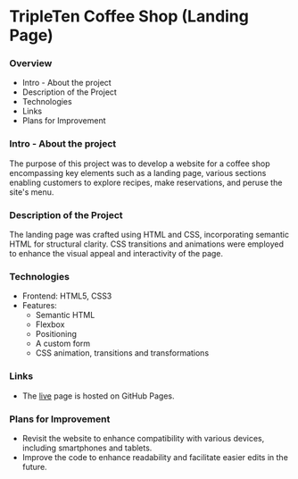 # TripleTen Coffee Shop (Landing Page)

### Overview

- Intro - About the project
- Description of the Project
- Technologies
- Links
- Plans for Improvement

### Intro - About the project

The purpose of this project was to develop a website for a coffee shop encompassing key elements such as a landing page, various sections enabling customers to explore recipes, make reservations, and peruse the site's menu.

### Description of the Project

The landing page was crafted using HTML and CSS, incorporating semantic HTML for structural clarity. CSS transitions and animations were employed to enhance the visual appeal and interactivity of the page.

### Technologies

- Frontend: HTML5, CSS3
- Features:
  - Semantic HTML
  - Flexbox
  - Positioning
  - A custom form
  - CSS animation, transitions and transformations

### Links

- The [live](https://mnunezsa95.github.io/se_project_coffeeshop/) page is hosted on GitHub Pages.

### Plans for Improvement

- Revisit the website to enhance compatibility with various devices, including smartphones and tablets.
- Improve the code to enhance readability and facilitate easier edits in the future.
